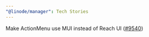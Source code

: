 ```yaml
---
"@linode/manager": Tech Stories
---
```


Make ActionMenu use MUI instead of Reach UI ([#9540](https://github.com/linode/manager/pull/9540))
